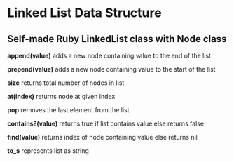 # Linked List Data Structure
## Self-made Ruby LinkedList class with Node class

**append(value)**
adds a new node containing value to the end of the list

**prepend(value)**
adds a new node containing value to the start of the list

**size**
returns total number of nodes in list

**at(index)**
returns node at given index

**pop**
removes the last element from the list

**contains?(value)**
returns true if list contains value else returns false

**find(value)**
returns index of node containing value else returns nil


**to_s**
represents list as string

